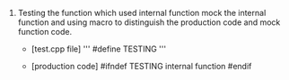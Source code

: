 
1. Testing the function which used internal function
   mock the internal function and using macro to distinguish the production code and mock function code.
   - [test.cpp file]
   '''
   #define TESTING
   '''
   
   - [production code]
   #ifndef TESTING
   internal function
   #endif
   
   
  

